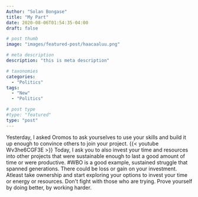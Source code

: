 ```yaml
---
Author: "Solan Bongase"
title: "My Part"
date: 2020-08-06T01:54:35-04:00
draft: false

# post thumb
image: "images/featured-post/haacaaluu.png"

# meta description
description: "this is meta description"

# taxonomies
categories: 
  - "Politics"
tags:
  - "New"
  - "Politics"

# post type
#type: "featured"
type: "post"
---
```

Yesterday, I asked Oromos to ask yourselves to use your skills and build it up enough to convince others to join your project.
{{< youtube Wv3he6CGF3E >}}
Today, I ask you to also invest your time and resources into other projects that were sustainable enough to last a good amount of time or were productive. #WBO is a good example, sustained struggle that spanned generations. There could be loss or gain on your investment. Atleast take ownership and start exploring your options to invest your time or energy or resources.
Don't fight with those who are trying. Prove yourself by doing better, by working harder.